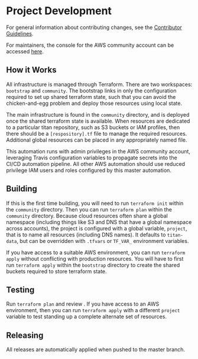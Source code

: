 # Project Development

For general information about contributing changes, see the
[Contributor Guidelines](https://github.com/titan-data/.github/blob/master/CONTRIBUTING.md).

For maintainers, the console for the AWS community account can be accessed
[here](https://029949851298.signin.aws.amazon.com/console).

## How it Works

All infrastructure is managed through Terraform. There are two workspaces:
`bootstrap` and `community`. The bootstrap links in only the configuration
required to set up shared terraform state, such that you can avoid the
chicken-and-egg problem and deploy those resources using local state.

The main infrastructure is found in the `community` directory, and is deployed
once the shared terraform state is available. When resources are dedicated to
a particular titan repository, such as S3 buckets or IAM profiles, then there
should be a `[respository].tf` file to manage the required resources. Additional
global resources can be placed in any appropriately named file.

This automation runs with admin privileges in the AWS community account,
leveraging Travis configuration variables to propagate secrets into the CI/CD
automation pipeline. All other AWS automation should use reduced privilege IAM
users and roles configured by this master automation.

## Building

If this is the first time building, you will need to run `terraform init` within
the `community` directory. Then you can run `terraform plan` within the
`community` directory. Because cloud resources often share a global namespace
(including things like S3 and DNS that have a global namespace across accounts),
the project is configured with a global variable, `project`, that is to name all
resources (including DNS names). It defaults to `titan-data`, but can be
overridden with `.tfvars` or `TF_VAR_` environment variables.

If you have access to a suitable AWS environment, you can run `terraform apply`
without conflicting with production resources. You will have to first run
`terraform apply` within the `bootstrap` directory to create the shared buckets
required to store terraform state.

## Testing

Run `terraform plan` and review . If you have access to an AWS environment, then you can
run `terraform apply` with a different `project` variable to test standing
up a complete alternate set of resources.

## Releasing

All releases are automatically applied when pushed to the master branch.
